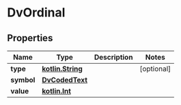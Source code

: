 # DvOrdinal

## Properties
Name | Type | Description | Notes
------------ | ------------- | ------------- | -------------
**type** | [**kotlin.String**](.md) |  |  [optional]
**symbol** | [**DvCodedText**](DvCodedText.md) |  | 
**value** | [**kotlin.Int**](.md) |  | 
